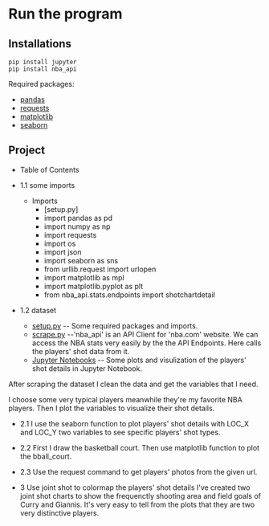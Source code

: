 # Run the program

## Installations
```commandline
pip install jupyter
pip install nba_api
```
Required packages:
- [pandas](https://pandas.pydata.org/)
- [requests](https://requests.readthedocs.io/en/master/)
- [matplotlib](https://matplotlib.org/tutorials/introductory/sample_plots.html)
- [seaborn](https://seaborn.pydata.org/)

## Project

- Table of Contents
- 1.1 some imports
    - Imports
        - [setup.py]
        - import pandas as pd
        - import numpy as np
        - import requests
        - import os
        - import json
        - import seaborn as sns
        - from urllib.request import urlopen
        - import matplotlib as mpl
        - import matplotlib.pyplot as plt
        - from nba_api.stats.endpoints import shotchartdetail
        

- 1.2 dataset
    - [setup.py](https://github.com/JTL66/project/) -- Some required packages and imports.
    - [scrape.py](https://github.com/JTL66/project/) --'nba_api' is an API Client for 'nba.com' website. We can access the NBA stats very easily by the the API Endpoints. Here calls the players' shot data from it.
    - [Jupyter Notebooks](https://github.com/JTL66/project/) -- Some plots and visulization of the
players' shot details in Jupyter Notebook.

After scraping the dataset I clean the data and get the variables that I need.
 
I choose some very typical players meanwhile they're my favorite NBA players. Then I plot the variables to visualize their shot details.

- 2.1
I use the seaborn function to plot players' shot details with LOC_X and LOC_Y two variables to see specific players' shot types.

- 2.2
First I draw the basketball court. Then use matplotlib function to plot the bball_court.

- 2.3
Use the request command to get players' photos from the given url.

- 3
Use joint shot to colormap the players' shot details
I've created two joint shot charts to show the frequenctly shooting area and field goals of Curry and Giannis. It's very easy to tell from the plots that they are two very distinctive players.


